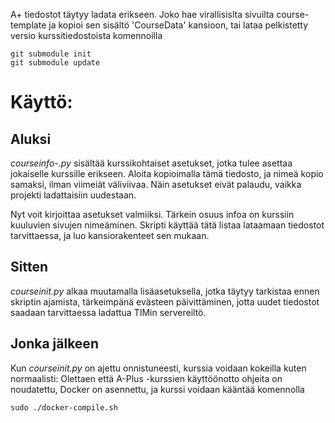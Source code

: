A+ tiedostot täytyy ladata erikseen. Joko hae virallisislta sivuilta course-template ja kopioi sen sisältö 'CourseData' kansioon, tai lataa pelkistetty versio kurssitiedostoista komennoilla
~~~
git submodule init
git submodule update
~~~

Käyttö:
=====

Aluksi
------

*courseinfo-.py* sisältää kurssikohtaiset asetukset, jotka tulee asettaa jokaiselle 
kurssille erikseen. Aloita kopioimalla tämä tiedosto, ja nimeä kopio samaksi, ilman 
viimeiät väliviivaa. Näin asetukset eivät palaudu, vaikka projekti ladattaisiin 
uudestaan.

Nyt voit kirjoittaa asetukset valmiiksi. Tärkein osuus infoa on kurssiin kuuluvien
sivujen nimeäminen. Skripti käyttää tätä listaa lataamaan tiedostot tarvittaessa, 
ja luo kansiorakenteet sen mukaan.

Sitten
------

*courseinit.py* alkaa muutamalla lisäasetuksella, jotka täytyy tarkistaa ennen 
skriptin ajamista, tärkeimpänä evästeen päivittäminen, jotta uudet tiedostot 
saadaan tarvittaessa ladattua TIMin servereiltö.

Jonka jälkeen
-------------

Kun *courseinit.py* on ajettu onnistuneesti, kurssia voidaan kokeilla kuten normaalisti: 
Olettaen että A-Plus -kurssien käyttöönotto ohjeita on noudatettu, Docker on asennettu, ja 
kurssi voidaan kääntää komennolla
~~~
sudo ./docker-compile.sh
~~~

